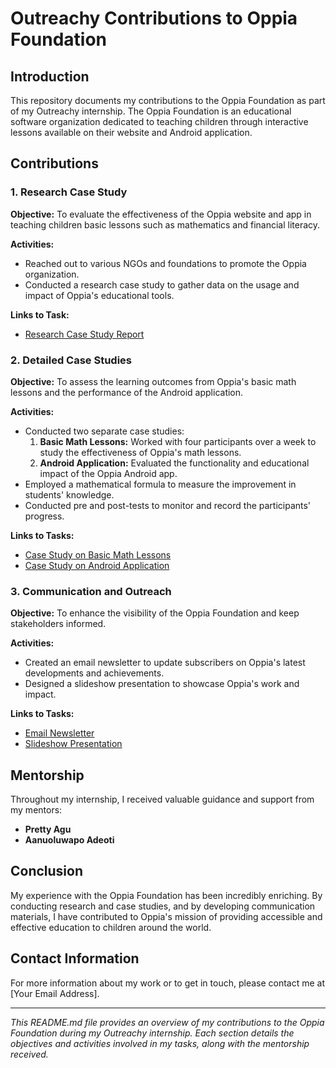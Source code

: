 # Outreachy Contributions to Oppia Foundation

## Introduction
This repository documents my contributions to the Oppia Foundation as part of my Outreachy internship. The Oppia Foundation is an educational software organization dedicated to teaching children through interactive lessons available on their website and Android application.

## Contributions

### 1. Research Case Study
**Objective:** To evaluate the effectiveness of the Oppia website and app in teaching children basic lessons such as mathematics and financial literacy.

**Activities:**
- Reached out to various NGOs and foundations to promote the Oppia organization.
- Conducted a research case study to gather data on the usage and impact of Oppia's educational tools.

**Links to Task:**
- [Research Case Study Report](#) [<!-- Add your link here -->](https://docs.google.com/document/d/1cWEB7MzUzK2uWe6ZW_Bk_RqxBRjniQf83OyGR2_0L8M/edit?tab=t.0#heading=h.p7haf9hp0ah9)

### 2. Detailed Case Studies
**Objective:** To assess the learning outcomes from Oppia's basic math lessons and the performance of the Android application.

**Activities:**
- Conducted two separate case studies:
  1. **Basic Math Lessons:** Worked with four participants over a week to study the effectiveness of Oppia's math lessons.
  2. **Android Application:** Evaluated the functionality and educational impact of the Oppia Android app.
- Employed a mathematical formula to measure the improvement in students' knowledge.
- Conducted pre and post-tests to monitor and record the participants' progress.

**Links to Tasks:**
- [Case Study on Basic Math Lessons](#) [<!-- Add your link here -->](https://docs.google.com/document/d/1_xi1po7vVS4Xn5RbWqmXZkiFhxHPQT_ahI7pEBgGCUk/edit)
- [Case Study on Android Application](#) [<!-- Add your link here -->](https://docs.google.com/document/d/1l3kXv-iLEm48oAIMjWf1oT_j_QlfeTAkUvm7s6TFtqg/edit#heading=h.h85dp1yiu0pa)

### 3. Communication and Outreach
**Objective:** To enhance the visibility of the Oppia Foundation and keep stakeholders informed.

**Activities:**
- Created an email newsletter to update subscribers on Oppia's latest developments and achievements.
- Designed a slideshow presentation to showcase Oppia's work and impact.

**Links to Tasks:**
- [Email Newsletter](#) [<!-- Add your link here -->](https://drive.google.com/file/d/1hKG4jrBO0Nwb6FwGpMnpsNZiVuTO2n_K/view?usp=drive_link)
- [Slideshow Presentation](#) [<!-- Add your link here -->](https://drive.google.com/file/d/1CLqoP6DoSe3ZJE3eC4PqxOUDdbV_Yuac/view?usp=drive_link)

## Mentorship
Throughout my internship, I received valuable guidance and support from my mentors:
- **Pretty Agu**
- **Aanuoluwapo Adeoti**

## Conclusion
My experience with the Oppia Foundation has been incredibly enriching. By conducting research and case studies, and by developing communication materials, I have contributed to Oppia's mission of providing accessible and effective education to children around the world.

## Contact Information
For more information about my work or to get in touch, please contact me at [Your Email Address].

---

*This README.md file provides an overview of my contributions to the Oppia Foundation during my Outreachy internship. Each section details the objectives and activities involved in my tasks, along with the mentorship received.*
